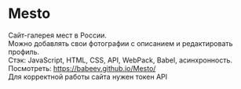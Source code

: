 # Mesto
Сайт-галерея мест в России.  
Можно добавлять свои фотографии с описанием и редактировать профиль.  
Стэк: JavaScript, HTML, CSS, API, WebPack, Babel, асинхронность.  
Посмотреть: https://babeev.github.io/Mesto/  
Для корректной работы сайта нужен токен API
